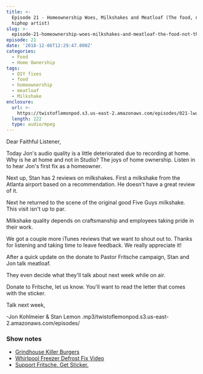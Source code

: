 ```yaml
---
title: >-
  Episode 21 - Homeownership Woes, Milkshakes and Meatloaf (The food, not the
  hiphop artist)
slug: >-
  episode-21-homeownership-woes-milkshakes-and-meatloaf-the-food-not-the-hiphop-artist
episode: 21
date: '2018-12-06T12:29:47.000Z'
categories:
  - Food
  - Home Ownership
tags:
  - DIY fixes
  - food
  - homeownership
  - meatloaf
  - Milkshake
enclosure:
  url: >-
    https://twistoflemonpod.s3.us-east-2.amazonaws.com/episodes/021-lwatol-20181206.mp3 
  length: 222
  type: audio/mpeg
---
```


Dear Faithful Listener,

Today Jon's audio quality is a little deteriorated due to recording at home. Why is he at home and not in Studio? The joys of home ownership. Listen in to hear Jon's first fix as a homeowner.

Next up, Stan has 2 reviews on milkshakes. First a milkshake from the Atlanta airport based on a recommendation. He doesn't have a great review of it.

Next he returned to the scene of the original good Five Guys milkshake. This visit isn't up to par.

Milkshake quality depends on craftsmanship and employees taking pride in their work.

We got a couple more iTunes reviews that we want to shout out to. Thanks for listening and taking time to leave feedback. We really appreciate it!

After a quick update on the donate to Pastor Fritsche campaign, Stan and Jon talk meatloaf.

They even decide what they'll talk about next week while on air.

Donate to Fritsche, let us know. You'll want to read the letter that comes with the sticker.

Talk next week,

\-Jon Kohlmeier & Stan Lemon
.mp3/twistoflemonpod.s3.us-east-2.amazonaws.com/episodes/
### Show notes

- [Grindhouse Killer Burgers](http://www.grindhouseburgers.com)
- [Whirlpool Freezer Defrost Fix Video](https://youtu.be/9LE0UW2jmno)
- [Support Fritsche. Get Sticker.](https://twistoflemonpod.com/fritsche/)
